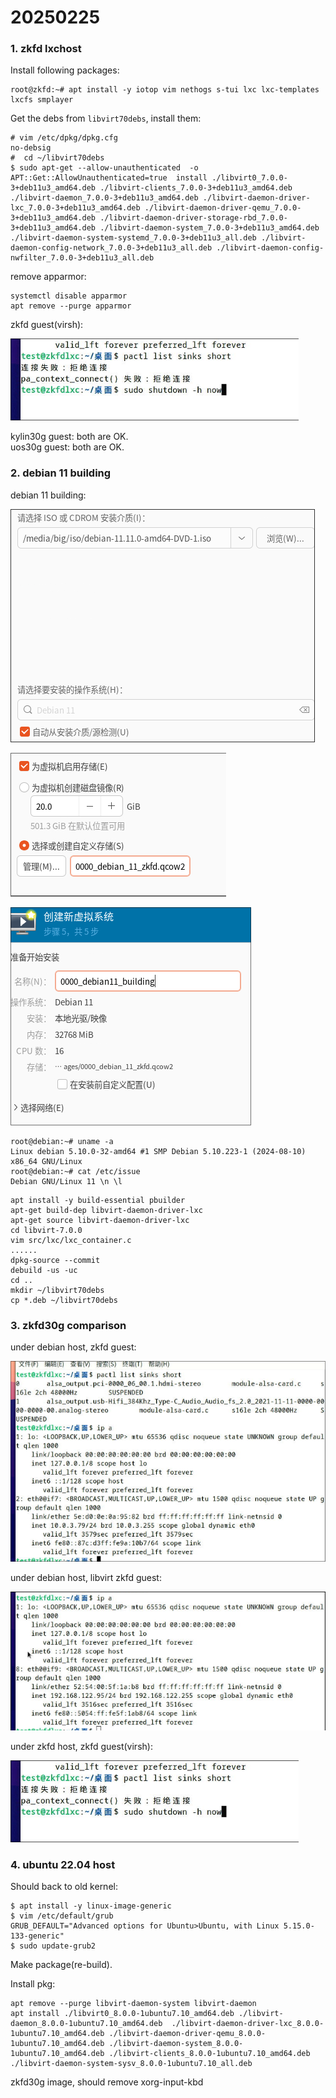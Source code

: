 # 20250225
### 1. zkfd lxchost
Install following packages:     

```
root@zkfd:~# apt install -y iotop vim nethogs s-tui lxc lxc-templates lxcfs smplayer
```
Get the debs from `libvirt70debs`, install them:     

```
# vim /etc/dpkg/dpkg.cfg
no-debsig
#  cd ~/libvirt70debs
$ sudo apt-get --allow-unauthenticated  -o APT::Get::AllowUnauthenticated=true  install ./libvirt0_7.0.0-3+deb11u3_amd64.deb ./libvirt-clients_7.0.0-3+deb11u3_amd64.deb ./libvirt-daemon_7.0.0-3+deb11u3_amd64.deb ./libvirt-daemon-driver-lxc_7.0.0-3+deb11u3_amd64.deb ./libvirt-daemon-driver-qemu_7.0.0-3+deb11u3_amd64.deb ./libvirt-daemon-driver-storage-rbd_7.0.0-3+deb11u3_amd64.deb ./libvirt-daemon-system_7.0.0-3+deb11u3_amd64.deb ./libvirt-daemon-system-systemd_7.0.0-3+deb11u3_all.deb ./libvirt-daemon-config-network_7.0.0-3+deb11u3_all.deb ./libvirt-daemon-config-nwfilter_7.0.0-3+deb11u3_all.deb
```
remove apparmor:     

```
systemctl disable apparmor
apt remove --purge apparmor
```
zkfd guest(virsh):    

![./images/20250225_142727_x.jpg](./images/20250225_142727_x.jpg)

kylin30g guest: both are OK.   
uos30g guest: both are OK.   
### 2. debian 11 building
debian 11 building:    

![./images/20250225_100407_x.jpg](./images/20250225_100407_x.jpg)

![./images/20250225_100453_x.jpg](./images/20250225_100453_x.jpg)

![./images/20250225_100507_x.jpg](./images/20250225_100507_x.jpg)

```
root@debian:~# uname -a
Linux debian 5.10.0-32-amd64 #1 SMP Debian 5.10.223-1 (2024-08-10) x86_64 GNU/Linux
root@debian:~# cat /etc/issue
Debian GNU/Linux 11 \n \l
```

```
apt install -y build-essential pbuilder
apt-get build-dep libvirt-daemon-driver-lxc
apt-get source libvirt-daemon-driver-lxc
cd libvirt-7.0.0
vim src/lxc/lxc_container.c
......
dpkg-source --commit
debuild -us -uc
cd ..
mkdir ~/libvirt70debs
cp *.deb ~/libvirt70debs
```
### 3. zkfd30g comparison
under debian host, zkfd guest:     

![./images/20250225_144324_x.jpg](./images/20250225_144324_x.jpg)

under debian host, libvirt zkfd guest:    

![./images/20250225_144712_x.jpg](./images/20250225_144712_x.jpg)

under zkfd host, zkfd guest(virsh):    

![./images/20250225_142727_x.jpg](./images/20250225_142727_x.jpg)

### 4. ubuntu 22.04 host
Should back to old kernel:      

```
$ apt install -y linux-image-generic
$ vim /etc/default/grub
GRUB_DEFAULT="Advanced options for Ubuntu>Ubuntu, with Linux 5.15.0-133-generic"
$ sudo update-grub2
```

Make package(re-build).   

Install pkg:     

```
apt remove --purge libvirt-daemon-system libvirt-daemon
apt install ./libvirt0_8.0.0-1ubuntu7.10_amd64.deb ./libvirt-daemon_8.0.0-1ubuntu7.10_amd64.deb  ./libvirt-daemon-driver-lxc_8.0.0-1ubuntu7.10_amd64.deb ./libvirt-daemon-driver-qemu_8.0.0-1ubuntu7.10_amd64.deb ./libvirt-daemon-system_8.0.0-1ubuntu7.10_amd64.deb ./libvirt-clients_8.0.0-1ubuntu7.10_amd64.deb ./libvirt-daemon-system-sysv_8.0.0-1ubuntu7.10_all.deb
```
zkfd30g image, should remove xorg-input-kbd
